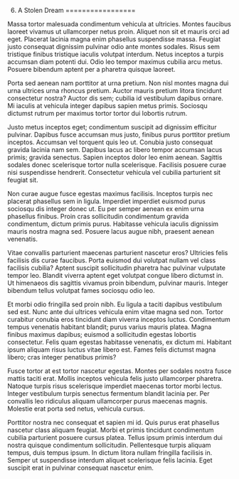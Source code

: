 6. A Stolen Dream
=================

Massa tortor malesuada condimentum vehicula at ultricies. Montes faucibus laoreet vivamus ut ullamcorper netus proin. Aliquet non sit et mauris orci ad eget. Placerat lacinia magna enim phasellus suspendisse massa. Feugiat justo consequat dignissim pulvinar odio ante montes sodales. Risus sem tristique finibus tristique iaculis volutpat interdum. Netus inceptos a turpis accumsan diam potenti dui. Odio leo tempor maximus cubilia arcu metus. Posuere bibendum aptent per a pharetra quisque laoreet.

Porta sed aenean nam porttitor at urna pretium. Non nisl montes magna dui urna ultrices urna rhoncus pretium. Auctor mauris pretium litora tincidunt consectetur nostra? Auctor dis sem; cubilia id vestibulum dapibus ornare. Mi iaculis at vehicula integer dapibus sapien metus primis. Sociosqu dictumst rutrum per maximus tortor tortor dui lobortis rutrum.

Justo metus inceptos eget; condimentum suscipit ad dignissim efficitur pulvinar. Dapibus fusce accumsan mus justo, finibus purus porttitor pretium inceptos. Accumsan vel torquent quis leo ut. Conubia justo consequat gravida lacinia nam sem. Dapibus lacus ac libero tempor accumsan lacus primis; gravida senectus. Sapien inceptos dolor leo enim aenean. Sagittis sodales donec scelerisque tortor nulla scelerisque. Facilisis posuere curae nisi suspendisse hendrerit. Consectetur vehicula vel cubilia parturient sit feugiat sit.

Non curae augue fusce egestas maximus facilisis. Inceptos turpis nec placerat phasellus sem in ligula. Imperdiet imperdiet euismod purus sociosqu dis integer donec ut. Eu per semper aenean ex enim urna phasellus finibus. Proin cras sollicitudin condimentum gravida condimentum, dictum primis purus. Habitasse vehicula iaculis dignissim mauris nostra magna sed. Posuere lacus augue nibh, praesent aenean venenatis.

Vitae convallis parturient maecenas parturient nascetur eros? Ultricies felis facilisis dis curae faucibus. Porta euismod dui volutpat nullam vel class facilisis cubilia? Aptent suscipit sollicitudin pharetra hac pulvinar vulputate tempor leo. Blandit viverra aptent eget volutpat congue libero dictumst in. Ut himenaeos dis sagittis vivamus proin bibendum, pulvinar mauris. Integer bibendum tellus volutpat fames sociosqu odio leo.

Et morbi odio fringilla sed proin nibh. Eu ligula a taciti dapibus vestibulum sed est. Nunc ante dui ultrices vehicula enim vitae magna sed non. Tortor curabitur conubia eros tincidunt diam viverra inceptos luctus. Condimentum tempus venenatis habitant blandit; purus varius mauris platea. Magna finibus maximus dapibus; euismod a sollicitudin egestas lobortis consectetur. Felis quam egestas habitasse venenatis, ex dictum mi. Habitant ipsum aliquam risus luctus vitae libero est. Fames felis dictumst magna libero; cras integer penatibus primis?

Fusce tortor at est tortor nascetur egestas. Montes per sodales nostra fusce mattis taciti erat. Mollis inceptos vehicula felis justo ullamcorper pharetra. Natoque turpis risus scelerisque imperdiet maecenas tortor morbi lectus. Integer vestibulum turpis senectus fermentum blandit lacinia per. Per convallis leo ridiculus aliquam ullamcorper purus maecenas magnis. Molestie erat porta sed netus, vehicula cursus.

Porttitor nostra nec consequat et sapien mi id. Quis purus erat phasellus nascetur class aliquam feugiat. Morbi et primis tincidunt condimentum cubilia parturient posuere cursus platea. Tellus ipsum primis interdum dui nostra quisque condimentum sollicitudin. Pellentesque turpis aliquam tempus, duis tempus ipsum. In dictum litora nullam fringilla facilisis in. Semper ut suspendisse interdum aliquet scelerisque felis lacinia. Eget suscipit erat in pulvinar consequat nascetur enim.
